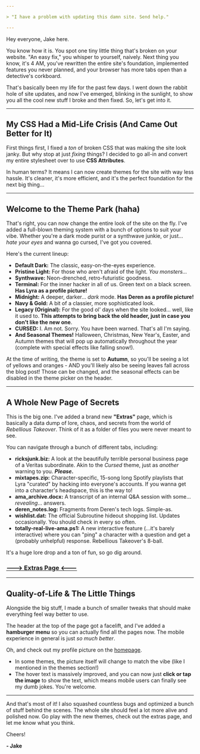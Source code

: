 ```yaml
---

> "I have a problem with updating this damn site. Send help."

---
```


Hey everyone, Jake here.

You know how it is. You spot one tiny little thing that's broken on your website. "An easy fix," you whisper to yourself, naively. Next thing you know, it's 4 AM, you've rewritten the entire site's foundation, implemented features you never planned, and your browser has more tabs open than a detective's corkboard.

That's basically been my life for the past few days. I went down the rabbit hole of site updates, and now I've emerged, blinking in the sunlight, to show you all the cool new stuff I broke and then fixed. So, let's get into it.

---

## My CSS Had a Mid-Life Crisis (And Came Out Better for It)

First things first, I fixed a *ton* of broken CSS that was making the site look janky. But why stop at just *fixing* things? I decided to go all-in and convert my entire stylesheet over to use **CSS Attributes**.

In human terms? It means I can now create themes for the site with way less hassle. It's cleaner, it's more efficient, and it's the perfect foundation for the next big thing...

---

## Welcome to the Theme Park (haha)

That's right, you can now change the entire look of the site on the fly. I've added a full-blown theming system with a bunch of options to suit your vibe. Whether you're a dark mode purist or a synthwave junkie, or just... *hate your eyes* and wanna go cursed, I've got you covered.

Here's the current lineup:
-   **Default Dark:** The classic, easy-on-the-eyes experience.
-   **Pristine Light:** For those who aren't afraid of the light. *You monsters...*
-   **Synthwave:** Neon-drenched, retro-futuristic goodness.
-   **Terminal:** For the inner hacker in all of us. Green text on a black screen. **Has Lyra as a profile picture!**
-   **Midnight:** A deeper, darker... *dark* mode. **Has Deren as a profile picture!**
-   **Navy & Gold:** A bit of a classier, more sophisticated look.
-   **Legacy (Original):** For the good ol' days when the site looked... well, like it used to. **This attempts to bring back the old header, just in case you don't like the new one**.
-   **CURSED:** I. Am not. Sorry. You have been warned. That's all I'm saying.
-   **And Seasonal Themes!** Halloween, Christmas, New Year's, Easter, and Autumn themes that will pop up automatically throughout the year (complete with special effects like falling snow!).

At the time of writing, the theme is set to **Autumn**, so you'll be seeing a lot of yellows and oranges - AND you'll likely also be seeing leaves fall across the blog post! Those can be changed, and the seasonal effects can be disabled in the theme picker on the header.

---

## A Whole New Page of Secrets

This is the big one. I've added a brand new **"Extras"** page, which is basically a data dump of lore, chaos, and secrets from the world of *Rebellious Takeover*. Think of it as a folder of files you were never meant to see.

You can navigate through a bunch of different tabs, including:
-   **ricksjunk.biz:** A look at the beautifully terrible personal business page of a Veritas subordinate. Akin to the *Cursed* theme, just as *another* warning to you. ***Please.***
-   **mixtapes.zip:** Character-specific, 15-song long Spotify playlists that Lyra "curated" by hacking into everyone's accounts. If you wanna get into a character's headspace, this is the way to!
-   **ama_archive.docx:** A transcript of an internal Q&A session with some... *revealing*... answers.
-   **deren_notes.log:** Fragments from Deren's tech logs. Simple-as.
-   **wishlist.dat:** The official Subroutine hideout shopping list. Updates occasionally. You should check in every so often.
-   **totally-real-live-ama.ps1:** A new interactive feature (...it's barely interactive) where you can "ping" a character with a question and get a (probably unhelpful) response. Rebellious Takeover's 8-ball.

It's a huge lore drop and a ton of fun, so go dig around.

### [---> Extras Page <--- ](extras.html)

---

## Quality-of-Life & The Little Things

Alongside the big stuff, I made a bunch of smaller tweaks that should make everything feel way better to use.

The header at the top of the page got a facelift, and I've added a **hamburger menu** so you can actually find all the pages now. The mobile experience in general is just *so much better*.

Oh, and check out my profile picture on the [homepage](index.html).
-   In some themes, the picture itself will change to match the vibe (like I mentioned in the themes section!)
-   The hover text is massively improved, and you can now just **click or tap the image** to show the text, which means mobile users can finally see my dumb jokes. You're welcome.

---

And that's most of it! I also squashed countless bugs and optimized a bunch of stuff behind the scenes. The whole site should feel a lot more alive and polished now. Go play with the new themes, check out the extras page, and let me know what you think.

Cheers!

**- Jake**